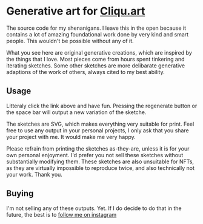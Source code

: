 # Generative art for [Cliqu.art](https://www.cliqu.art/)

The source code for my shenanigans. I leave this in the open because it contains a lot of amazing foundational work done by very kind and smart people. This wouldn't be possible without any of it.

What you see here are original generative creations, which are inspired by the things that I love. Most pieces come from hours spent tinkering and iterating sketches. Some other sketches are more delibarate generative adaptions of the work of others, always cited to my best ability.

## Usage

Litteraly click the link above and have fun. Pressing the regenerate button or the space bar will output a new variation of the sketche.

The sketches are SVG, which makes everything very suitable for print. Feel free to use any output in your personal projects, I only ask that you share your project with me. It would make me very happy.

Please refrain from printing the sketches as-they-are, unless it is for your own personal enjoyment. I'd prefer you not sell these sketches without substantially modifying them. These sketches are also unsuitable for NFTs, as they are virtually impossible to reproduce twice, and also technically not your work. Thank you.

## Buying

I'm not selling any of these outputs. Yet. If I do decide to do that in the future, the best is to [follow me on instagram](https://www.instagram.com/cliqu.art/)
